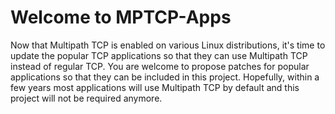 # Welcome to MPTCP-Apps

Now that Multipath TCP is enabled on various Linux distributions, it's time to update the popular TCP applications so that they can use Multipath TCP instead of regular TCP. You are welcome to propose patches for popular applications so that they can be included in this project. Hopefully, within a few years most applications will use Multipath TCP by default and this project will not be required anymore.

